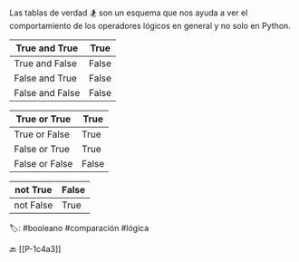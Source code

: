 Las tablas de verdad 🏂 son un esquema que nos ayuda a ver el comportamiento de los operadores lógicos en general y no solo en Python.

| True and True   | True  |
| --------------- | ----- |
| True and False  | False |
| False and True  | False |
| False and False | False |

| True or True   | True  |
| -------------- | ----- |
| True or False  | True  |
| False or True  | True  |
| False or False | False |

| not True  | False |
| --------- | ----- |
| not False | True  |


🏷️: #booleano #comparación #lógica

🔙 [[P-1c4a3]]